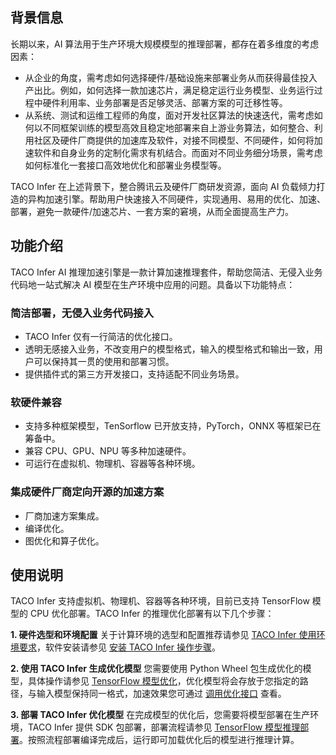 

## 背景信息

长期以来，AI 算法用于生产环境大规模模型的推理部署，都存在着多维度的考虑因素：
- 从企业的角度，需考虑如何选择硬件/基础设施来部署业务从而获得最佳投入产出比。例如，如何选择一款加速芯片，满足稳定运行业务模型、业务运行过程中硬件利用率、业务部署是否足够灵活、部署方案的可迁移性等。
- 从系统、测试和运维工程师的角度，面对开发社区算法的快速迭代，需考虑如何以不同框架训练的模型高效且稳定地部署来自上游业务算法，如何整合、利用社区及硬件厂商提供的加速库及软件，对接不同模型、不同硬件，如何将加速软件和自身业务的定制化需求有机结合。而面对不同业务细分场景，需考虑如何标准化一套接口高效地优化和部署业务模型等。


TACO Infer 在上述背景下，整合腾讯云及硬件厂商研发资源，面向 AI 负载倾力打造的异构加速引擎。帮助用户快速接入不同硬件，实现通用、易用的优化、加速、部署，避免一款硬件/加速芯片、一套方案的窘境，从而全面提高生产力。


## 功能介绍

TACO Infer AI 推理加速引擎是一款计算加速推理套件，帮助您简洁、无侵入业务代码地一站式解决 AI 模型在生产环境中应用的问题。具备以下功能特点：

### 简洁部署，无侵入业务代码接入
- TACO Infer 仅有一行简洁的优化接口。
- 透明无感接入业务，不改变用户的模型格式，输入的模型格式和输出一致，用户可以保持其一贯的使用和部署习惯。
- 提供插件式的第三方开发接口，支持适配不同业务场景。


### 软硬件兼容
- 支持多种框架模型，TenSorflow 已开放支持，PyTorch，ONNX 等框架已在筹备中。
- 兼容 CPU、GPU、NPU 等多种加速硬件。
- 可运行在虚拟机、物理机、容器等各种环境。


### 集成硬件厂商定向开源的加速方案
-	厂商加速方案集成。
- 编译优化。
- 图优化和算子优化。


## 使用说明
TACO Infer 支持虚拟机、物理机、容器等各种环境，目前已支持 TensorFlow 模型的 CPU 优化部署。TACO Infer 的推理优化部署有以下几个步骤：

**1. 硬件选型和环境配置**
关于计算环境的选型和配置推荐请参见 [TACO Infer 使用环境要求](https://cloud.tencent.com/document/product/1573/74091#requirements)，软件安装请参见 [安装 TACO Infer 操作步骤](https://cloud.tencent.com/document/product/1573/74091#steps)。

**2. 使用 TACO Infer 生成优化模型**
您需要使用 Python Wheel 包生成优化的模型，具体操作请参见 [TensorFlow 模型优化](https://cloud.tencent.com/document/product/1573/74092)，优化模型将会存放于您指定的路径，与输入模型保持同一格式，加速效果您可通过 [调用优化接口](https://cloud.tencent.com/document/product/1573/74092#callInterface) 查看。

**3. 部署 TACO Infer 优化模型**
在完成模型的优化后，您需要将模型部署在生产环境，TACO Infer 提供 SDK 包部署，部署流程请参见 [TensorFlow 模型推理部署](https://cloud.tencent.com/document/product/1573/74468)。按照流程部署编译完成后，运行即可加载优化后的模型进行推理计算。

